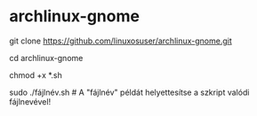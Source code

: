 # archlinux-gnome

git clone https://github.com/linuxosuser/archlinux-gnome.git

cd archlinux-gnome

chmod +x *.sh

sudo ./fájlnév.sh # A "fájlnév" példát helyettesítse a szkript valódi fájlnevével!
